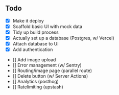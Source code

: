 ## Todo

- [x] Make it deploy
- [x] Scaffold basic UI with mock data
- [x] Tidy up build process
- [x] Actually set up a database (Postgres, w/ Vercel)
- [x] Attach database to UI 
- [x] Add authentication
- [] Add image upload
- [] Error management (w/ Sentry)
- [] Routing/image page (parallel route)
- [] Delete button (w/ Server Actions)
- [] Analytics (posthog)
- [] Ratelimiting (upstash)
